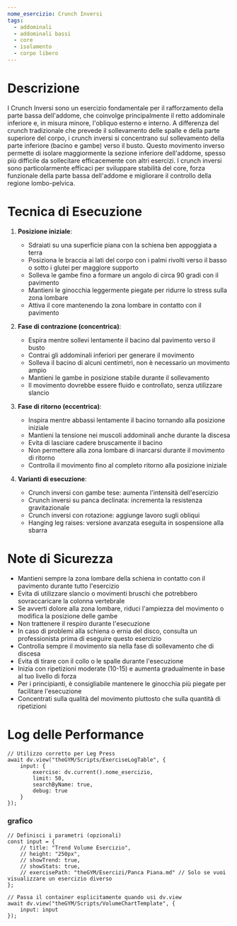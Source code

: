 ```yaml
---
nome_esercizio: Crunch Inversi
tags:
  - addominali
  - addominali bassi
  - core
  - isolamento
  - corpo libero
---
```


# Descrizione

I Crunch Inversi sono un esercizio fondamentale per il rafforzamento della parte bassa dell'addome, che coinvolge principalmente il retto addominale inferiore e, in misura minore, l'obliquo esterno e interno. A differenza del crunch tradizionale che prevede il sollevamento delle spalle e della parte superiore del corpo, i crunch inversi si concentrano sul sollevamento della parte inferiore (bacino e gambe) verso il busto. Questo movimento inverso permette di isolare maggiormente la sezione inferiore dell'addome, spesso più difficile da sollecitare efficacemente con altri esercizi. I crunch inversi sono particolarmente efficaci per sviluppare stabilità del core, forza funzionale della parte bassa dell'addome e migliorare il controllo della regione lombo-pelvica.

# Tecnica di Esecuzione

1. **Posizione iniziale**:

   - Sdraiati su una superficie piana con la schiena ben appoggiata a terra
   - Posiziona le braccia ai lati del corpo con i palmi rivolti verso il basso o sotto i glutei per maggiore supporto
   - Solleva le gambe fino a formare un angolo di circa 90 gradi con il pavimento
   - Mantieni le ginocchia leggermente piegate per ridurre lo stress sulla zona lombare
   - Attiva il core mantenendo la zona lombare in contatto con il pavimento

2. **Fase di contrazione (concentrica)**:

   - Espira mentre sollevi lentamente il bacino dal pavimento verso il busto
   - Contrai gli addominali inferiori per generare il movimento
   - Solleva il bacino di alcuni centimetri, non è necessario un movimento ampio
   - Mantieni le gambe in posizione stabile durante il sollevamento
   - Il movimento dovrebbe essere fluido e controllato, senza utilizzare slancio

3. **Fase di ritorno (eccentrica)**:

   - Inspira mentre abbassi lentamente il bacino tornando alla posizione iniziale
   - Mantieni la tensione nei muscoli addominali anche durante la discesa
   - Evita di lasciare cadere bruscamente il bacino
   - Non permettere alla zona lombare di inarcarsi durante il movimento di ritorno
   - Controlla il movimento fino al completo ritorno alla posizione iniziale

4. **Varianti di esecuzione**:
   - Crunch inversi con gambe tese: aumenta l'intensità dell'esercizio
   - Crunch inversi su panca declinata: incrementa la resistenza gravitazionale
   - Crunch inversi con rotazione: aggiunge lavoro sugli obliqui
   - Hanging leg raises: versione avanzata eseguita in sospensione alla sbarra

# Note di Sicurezza

- Mantieni sempre la zona lombare della schiena in contatto con il pavimento durante tutto l'esercizio
- Evita di utilizzare slancio o movimenti bruschi che potrebbero sovraccaricare la colonna vertebrale
- Se avverti dolore alla zona lombare, riduci l'ampiezza del movimento o modifica la posizione delle gambe
- Non trattenere il respiro durante l'esecuzione
- In caso di problemi alla schiena o ernia del disco, consulta un professionista prima di eseguire questo esercizio
- Controlla sempre il movimento sia nella fase di sollevamento che di discesa
- Evita di tirare con il collo o le spalle durante l'esecuzione
- Inizia con ripetizioni moderate (10-15) e aumenta gradualmente in base al tuo livello di forza
- Per i principianti, è consigliabile mantenere le ginocchia più piegate per facilitare l'esecuzione
- Concentrati sulla qualità del movimento piuttosto che sulla quantità di ripetizioni

# Log delle Performance

```dataviewjs
// Utilizzo corretto per Leg Press
await dv.view("theGYM/Scripts/ExerciseLogTable", {
    input: {
        exercise: dv.current().nome_esercizio,
        limit: 50,
        searchByName: true,
        debug: true
    }
});
```

### grafico

```dataviewjs
// Definisci i parametri (opzionali)
const input = {
    // title: "Trend Volume Esercizio",
    // height: "250px",
    // showTrend: true,
    // showStats: true,
    // exercisePath: "theGYM/Esercizi/Panca Piana.md" // Solo se vuoi visualizzare un esercizio diverso
};

// Passa il container esplicitamente quando usi dv.view
await dv.view("theGYM/Scripts/VolumeChartTemplate", {
    input: input
});
```
